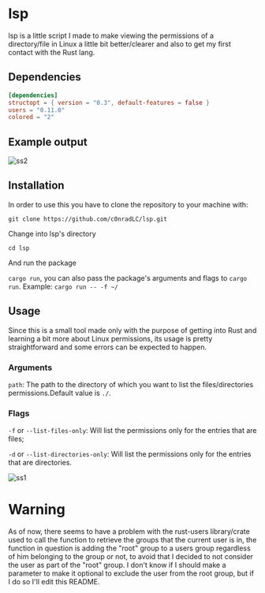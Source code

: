 # lsp
lsp is a little script I made to make viewing the permissions of a directory/file in Linux a little bit better/clearer and also to get my first contact with the Rust lang.

## Dependencies
```toml
[dependencies]
structopt = { version = "0.3", default-features = false }
users = "0.11.0"
colored = "2"
```

## Example output
![ss2](https://user-images.githubusercontent.com/49255836/119244741-daa22c00-bb49-11eb-9712-93d449e593ba.png)


## Installation
In order to use this you have to clone the repository to your machine with:

``` git clone https://github.com/c0nradLC/lsp.git ```

Change into lsp's directory

``` cd lsp ```

And run the package

``` cargo run ```, you can also pass the package's arguments and flags to ``` cargo run ```. Example:  ``` cargo run -- -f ~/ ```

## Usage
Since this is a small tool made only with the purpose of getting into Rust and learning a bit more about Linux permissions, its usage is pretty straightforward and some errors can be expected to happen.

### Arguments

``` path ```: The path to the directory of which you want to list the files/directories permissions.Default value is ``` ./ ```.

### Flags

``` -f ``` or ``` --list-files-only ```: Will list the permissions only for the entries that are files;

``` -d ``` or ``` --list-directories-only ```: Will list the permissions only for the entries that are directories.

![ss1](https://user-images.githubusercontent.com/49255836/119244365-539f8480-bb46-11eb-9fc9-eee4d51cb2cf.jpg)

# Warning
As of now, there seems to have a problem with the rust-users library/crate used to call the function to retrieve the groups that the current user is in, the function in question is adding the "root" group to a users group regardless of him belonging to the group or not, to avoid that I decided to not consider the user as part of the "root" group. I don't know if I should make a parameter to make it optional to exclude the user from the root group, but if I do so I'll edit this README.
